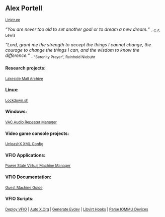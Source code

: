## Alex Portell
<sub>[Linktr.ee](https://linktr.ee/alexportell)</sub>

*“You are never too old to set another goal or to dream a new dream.“* <sub>- C.S Lewis</sub>

*“Lord, grant me the strength to accept the things I cannot change,
the courage to change the things I can,
and the wisdom to know the difference.“* <sub>- "Serenity Prayer", Reinhold Niebuhr</sub>

#### Research projects:
<sub>[Lakeside Mall Archive][github05]</sub>
#### Linux:
<sub>[Lockdown.sh][github07]</sub>
#### Windows:
<sub>[VAC Audio Repeater Manager][github11]</sub>
#### Video game console projects:
<sub>[UnleashX XML Config][github10]</sub>
#### VFIO Applications:
<sub>[Power State Virtual Machine Manager][github09]</sub>
#### VFIO Documentation:
<sub>[Guest Machine Guide][github04]</sub>
#### VFIO Scripts:
<sub>[Deploy VFIO][github02] | [Auto X.Org][github01] | [Generate Evdev][github03] | [Libvirt Hooks][github06] | [Parse IOMMU Devices][github08]</sub>

[github00]: https://github.com/portellam/progress-tracker
[codeberg01]: https://codeberg.org/portellam/auto-xorg
[github01]:   https://github.com/portellam/auto-xorg
[codeberg02]: https://codeberg.org/portellam/deploy-VFIO
[github02]:   https://github.com/portellam/deploy-VFIO
[codeberg03]: https://codeberg.org/portellam/generate-evdev
[github03]:   https://github.com/portellam/generate-evdev
[codeberg04]: https://codeberg.org/portellam/guest-machine-guide
[github04]:   https://github.com/portellam/guest-machine-guide
[codeberg05]: https://codeberg.org/portellam/lakeside-mall-archive
[github05]:   https://github.com/portellam/lakeside-mall-archive
[codeberg06]: https://codeberg.org/portellam/libvirt-hooks
[github06]:   https://github.com/portellam/libvirt-hooks
[codeberg07]: https://github.com/portellam/lockdown.sh
[github07]:   https://github.com/portellam/lockdown.sh
[codeberg08]: https://codeberg.org/portellam/parse-iommu-devices
[github08]:   https://github.com/portellam/parse-iommu-devices
[codeberg09]: https://codeberg.org/portellam/powerstate-virtmanager
[github09]:   https://github.com/portellam/powerstate-virtmanager
[codeberg10]: https://codeberg.org/portellam/unleashx-xml-config
[github10]:   https://github.com/portellam/unleashx-xml-config
[codeberg11]: https://codeberg.org/portellam/vac-audio-repeater-manager
[github11]:   https://github.com/portellam/vac-audio-repeater-manager
